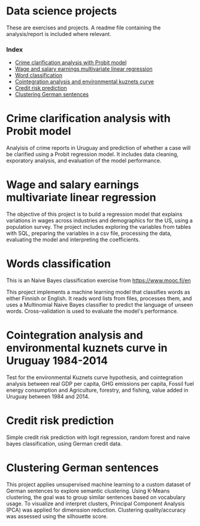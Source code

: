 # Data science projects
These are exercises and projects. A readme file containing the analysis/report is included where relevant.
### Index
- [Crime clarification analysis with Probit model](crime_clarification_analysis/)
- [Wage and salary earnings multivariate linear regression](wage_and_salary_earnings_model/)
- [Word classification](word%20classification/)
- [Cointegration analysis and environmental kuznets curve](cointegration_and_kuznets_curve)
- [Credit risk prediction](credit_risk_model/)
- [Clustering German sentences](clustering%20german%20sentences/)

# Crime clarification analysis with Probit model
Analyisis of crime reports in Uruguay and prediction of whether a case will be clarified using a Probit regression model.
It includes data cleaning, exporatory analysis, and evaluation of the model performance.

# Wage and salary earnings multivariate linear regression
The objective of this project is to build a regression model that explains variations in wages across industries and demographics for the US, using a population survey. The project includes exploring the variables from tables with SQL, preparing the variables in a csv file, processing the data, evaluating the model and interpreting the coefficients.

# Words classification
This is an Naive Bayes classification exercise from https://www.mooc.fi/en

This project implements a machine learning model that classifies words as either Finnish or English.
It reads word lists from files, processes them, and uses a Multinomial Naive Bayes classifier to predict the language of unseen words. 
Cross-validation is used to evaluate the model's performance.

# Cointegration analysis and environmental kuznets curve in Uruguay 1984-2014
Test for the environmental Kuznets curve hypothesis, and cointegration analysis between real GDP per capita, GHG emissions per capita, Fossil fuel energy consumption and Agriculture, forestry, and fishing, value added in Uruguay between 1984 and 2014.

# Credit risk prediction
Simple credit risk prediction with logit regression, random forest and naive bayes classification, using German credit data.

# Clustering German sentences
This project applies unsupervised machine learning to a custom dataset of German sentences to explore semantic clustering. Using K-Means clustering, the goal was to group similar sentences based on vocabulary usage.
To visualize and interpret clusters, Principal Component Analysis (PCA) was applied for dimenssion reduction. Clustering quality/accuracy was assessed using the silhouette score.




